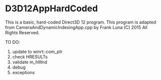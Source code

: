 # D3D12AppHardCoded
This is a basic, hard-coded Direct3D 12 program.  This program is adapted from CameraAndDynamicIndexingApp.cpp by Frank Luna (C) 2015 All Rights Reserved.

TO DO:

1. update to winrt::com_ptr
2. check HRESULTs
3. validate m_hWnd
4. debug
5. exceptions
